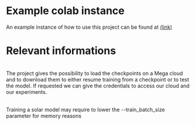 # Example colab instance
An example instance of how to use this project can be found at [(link)](https://colab.research.google.com/drive/10OmH_K8y-CsW6VBM3U96r7VdEvqfBUFg?usp=sharing)

# Relevant informations
<br>The project gives the possibility to load the checkpoints on a Mega cloud and to download them to either resume training from a checkpoint or to test the model. If requested we can give the credentials to access our cloud and our experiments.

<br> Training a solar model may require to lower the --train_batch_size parameter for memory reasons

